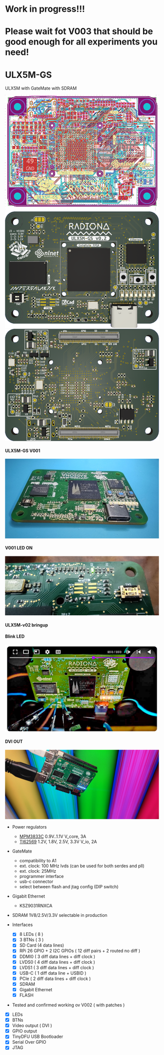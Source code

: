 # Work in progress!!! 

# Please wait fot V003 that should be good enough for all experiments you need!

# ULX5M-GS
ULX5M with GateMate with SDRAM

![Layers_v001](/pic/ulx5m-gs-routed.png)
![TOP](/pic/ulx5m-gs-top.png)
![BOTTOM](/pic/ulx5m-gs-bottom.png)

#### ULX5M-GS V001

![Assembled](/pic/v1-assembled.jpg)

#### V001 LED ON

![Green](/pic/v1-green.jpg)

#### ULX5M-v02 bringup

#### Blink LED

[![ULX5M blinks LEDs on its own](/pic/ulx5m-gs.v02.4.debug.jpg)](https://www.youtube.com/watch?v=LA20pfW7X00 "ULX5M is counting!")

#### DVI OUT

![V002](/pic/ULX5M-GS-v002.jpg)

* Power regulators
  * [MPM3833C](https://www.monolithicpower.com/en/mpm3833c.html) 0.9V..1.1V V_core, 3A
  * [TI62569](https://www.ti.com/lit/ds/symlink/tlv62569.pdf?ts=1709559273755) 1.2V, 1.8V, 2.5V, 3.3V V_io, 2A

* GateMate
  * compatibility to A1
  * ext. clock: 100 MHz lvds (can be used for both serdes and pll)
  * ext. clock: 25MHz
  * programmer interface
  * usb-c connector
  * select between flash and jtag config (DIP switch)

* Gigabit Ethernet
  * KSZ9031RNXCA

* SDRAM 1V8/2.5V/3.3V selectable in production

* Interfaces
  * [X] 8 LEDs ( 8 )
  * [X] 3 BTNs ( 3 )  
  * [X] SD Card (4 data lines)
  * [X] RPi 26 GPIO + 2 I2C GPIOs ( 12 diff pairs + 2 routed no diff )
  * [X] DDMI0 ( 3 diff data lines + diff clock )
  * [X] LVDS0 ( 4 diff data lines + diff clock )
  * [X] LVDS1 ( 3 diff data lines + diff clock )
  * [X] USB-C ( 1 diff data line + USBID )
  * [X] PCIe  ( 2 diff data lines + diff clock )
  * [X] SDRAM
  * [X] Gigabit Ethernet
  * [X] FLASH

 * Tested and confirmed working ov V002 ( with patches ) 
  * [X] LEDs
  * [X] BTNs
  * [X] Video output ( DVI )
  * [X] GPIO output
  * [X] TinyDFU USB Bootloader
  * [X] Serial Over GPIO
  * [X] JTAG